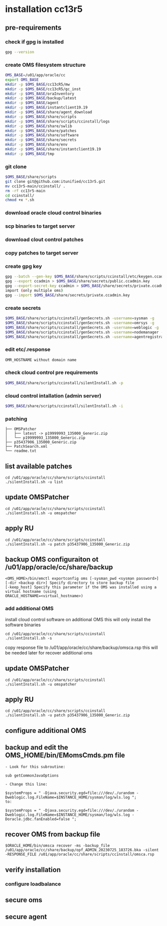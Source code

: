 # installation cc13r5
## pre-requirements

### check if gpg is installed
```bash
gpg --version
```
### create OMS filesystem structure
```bash
OMS_BASE=/u01/app/oracle/cc
export OMS_BASE
mkdir -p $OMS_BASE/cc13cR5/mw
mkdir -p $OMS_BASE/cc13cR5/gc_inst
mkdir -p $OMS_BASE/oraInventory
mkdir -p $OMS_BASE/backup/latest
mkdir -p $OMS_BASE/agent
mkdir -p $OMS_BASE/instantclient19.19
mkdir -p $OMS_BASE/share/agent_download
mkdir -p $OMS_BASE/share/scripts
mkdir -p $OMS_BASE/share/scripts/ccinstall/logs
mkdir -p $OMS_BASE/share/swlib
mkdir -p $OMS_BASE/share/patches
mkdir -p $OMS_BASE/share/software
mkdir -p $OMS_BASE/share/secrets
mkdir -p $OMS_BASE/share/env
mkdir -p $OMS_BASE/share/instantclient19.19
mkdir -p $OMS_BASE/tmp
```
### git clone
```bash
$OMS_BASE/share/scripts
git clone git@github.com:itunified/cc13r5.git
mv cc13r5-main/ccinstall/ .
rm -rf cc13r5-main
cd ccinstall/
chmod +x *.sh
```
#### 
### download oracle cloud control binaries
### scp binaries to target server
### download clout control patches 
### copy patches to target server
### create gpg key
```bash
gpg --batch --gen-key $OMS_BASE/share/scripts/ccinstall/etc/keygen.ccadmin.batch
gpg --export ccadmin > $OMS_BASE/share/secrets/public.ccadmin.key
gpg --export-secret-key ccadmin > $OMS_BASE/share/secrets/private.ccadmin.key
import (only multiple oms)
gpg --import $OMS_BASE/share/secrets/private.ccadmin.key
```
### create secrets
```bash
$OMS_BASE/share/scripts/ccinstall/genSecrets.sh -username=sysman -g
$OMS_BASE/share/scripts/ccinstall/genSecrets.sh -username=omrsys -g
$OMS_BASE/share/scripts/ccinstall/genSecrets.sh -username=weblogic -g
$OMS_BASE/share/scripts/ccinstall/genSecrets.sh -username=nodemanager -g
$OMS_BASE/share/scripts/ccinstall/genSecrets.sh -username=agentregistration -g
```
### edit etc/.response
```markdown
OMR_HOSTNAME without domain name
```

### check cloud control pre requirements
```bash
$OMS_BASE/share/scripts/ccinstall/silentInstall.sh -p
```
### cloud control intallation (admin server)
```bash
$OMS_BASE/share/scripts/ccinstall/silentInstall.sh -i
```
### patching
```
├── OMSPatcher
│   ├── latest -> p19999993_135000_Generic.zip
│   └── p19999993_135000_Generic.zip
├── p35437906_135000_Generic.zip
├── PatchSearch.xml
└── readme.txt
```
## list available patches
```
cd /u01/app/oracle/cc/share/scripts/ccinstall
./silentInstall.sh -u list
```

## update OMSPatcher
```
cd /u01/app/oracle/cc/share/scripts/ccinstall
./silentInstall.sh -u omspatcher
```

## apply RU
```
cd /u01/app/oracle/cc/share/scripts/ccinstall
./silentInstall.sh -u patch p35437906_135000_Generic.zip
```

## backup OMS configuraiton ot /u01/app/oracle/cc/share/backup
```
<OMS_HOME>/bin/emctl exportconfig oms [-sysman_pwd <sysman password>]
[-dir <backup dir>] Specify directory to store backup file
[-keep_host] Specify this parameter if the OMS was installed using a virtual hostname (using
ORACLE_HOSTNAME=<virtual_hostname>)
```

### add additional OMS
install cloud control software on additional OMS 
this will only install the software binaries
```
cd /u01/app/oracle/cc/share/scripts/ccinstall
./silentInstall.sh -s
```

copy response file to /u01/app/oracle/cc/share/backup/omsca.rsp
this will be needed later for recover additional oms

## update OMSPatcher
```
cd /u01/app/oracle/cc/share/scripts/ccinstall
./silentInstall.sh -u omspatcher
```

## apply RU
```
cd /u01/app/oracle/cc/share/scripts/ccinstall
./silentInstall.sh -u patch p35437906_135000_Generic.zip
```

## configure additional OMS

## backup and edit the OMS_HOME/bin/EMomsCmds.pm file
```
- Look for this subroutine:

sub getCommonJavaOptions

- Change this line:

$systemProps = " -Djava.security.egd=file:///dev/./urandom -Dweblogic.log.FileName=$INSTANCE_HOME/sysman/log/wls.log ";
to:

$systemProps = " -Djava.security.egd=file:///dev/./urandom -Dweblogic.log.FileName=$INSTANCE_HOME/sysman/log/wls.log -Doracle.jdbc.fanEnabled=false ";
```

## recover OMS from backup file
```
$ORACLE_HOME/bin/omsca recover -ms -backup_file /u01/app/oracle/cc/share/backup/opf_ADMIN_20230725_183726.bka -silent -RESPONSE_FILE /u01/app/oracle/cc/share/scripts/ccinstall/omsca.rsp
```

## verify installation

### configure loadbalance

## secure oms

## secure agent



